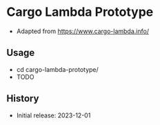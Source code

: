 # Cargo Lambda Prototype

- Adapted from https://www.cargo-lambda.info/

## Usage

- cd cargo-lambda-prototype/
- TODO

## History

- Initial release: 2023-12-01
